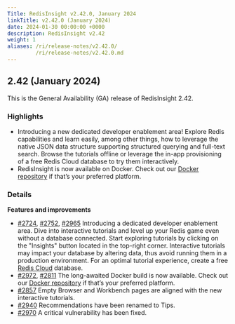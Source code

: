 ```yaml
---
Title: RedisInsight v2.42.0, January 2024
linkTitle: v2.42.0 (January 2024)
date: 2024-01-30 00:00:00 +0000
description: RedisInsight v2.42
weight: 1
aliases: /ri/release-notes/v2.42.0/
         /ri/release-notes/v2.42.0.md
---
```

## 2.42 (January 2024)
This is the General Availability (GA) release of RedisInsight 2.42.

### Highlights
- Introducing a new dedicated developer enablement area! Explore Redis capabilities and learn easily, among other things, how to leverage the native JSON data structure supporting structured querying and full-text search. Browse the tutorials offline or leverage the in-app provisioning of a free Redis Cloud database to try them interactively.
- RedisInsight is now available on Docker. Check out our [Docker repository](https://hub.docker.com/repository/docker/redis/redisinsight/general) if that’s your preferred platform. 


### Details

**Features and improvements**
- [#2724](https://github.com/RedisInsight/RedisInsight/pull/2724), [#2752](https://github.com/RedisInsight/RedisInsight/pull/2752), [#2965](https://github.com/RedisInsight/RedisInsight/pull/2965) Introducing a dedicated developer enablement area. Dive into interactive tutorials and level up your Redis game even without a database connected. Start exploring tutorials by clicking on the "Insights" button located in the top-right corner. Interactive tutorials may impact your database by altering data, thus avoid running them in a production environment. For an optimal tutorial experience, create a free [Redis Cloud](https://redis.com/try-free/?utm_source=redisinsight&utm_medium=main&utm_campaign=redisinsight_release_notes) database.
- [#2972](https://github.com/RedisInsight/RedisInsight/pull/2972), [#2811](https://github.com/RedisInsight/RedisInsight/pull/2811) The long-awaited Docker build is now available. Check out our [Docker repository]([placeholder](https://hub.docker.com/repository/docker/redis/redisinsight/general)) if that’s your preferred platform.
- [#2857](https://github.com/RedisInsight/RedisInsight/pull/2857) Empty Browser and Workbench pages are aligned with the new interactive tutorials.
- [#2940](https://github.com/RedisInsight/RedisInsight/pull/2940) Recommendations have been renamed to Tips.
- [#2970](https://github.com/RedisInsight/RedisInsight/pull/2970) A critical vulnerability has been fixed.
